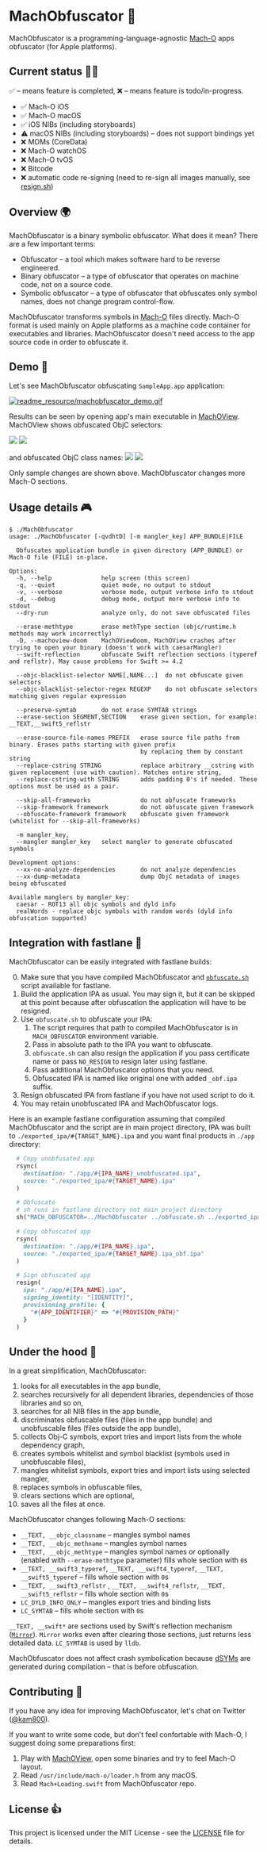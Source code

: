 # MachObfuscator 🔏

MachObfuscator is a programming-language-agnostic [Mach-O](https://en.wikipedia.org/wiki/Mach-O) apps obfuscator (for Apple platforms).

## Current status 🏃‍♂️

✅ – means feature is completed, ❌ – means feature is todo/in-progress.

- ✅ Mach-O iOS
- ✅ Mach-O macOS
- ✅ iOS NIBs (including storyboards)
- ⚠️ macOS NIBs (including storyboards) – does not support bindings yet
- ❌ MOMs (CoreData)
- ❌ Mach-O watchOS
- ❌ Mach-O tvOS
- ❌ Bitcode
- ❌ automatic code re-signing (need to re-sign all images manually, see [resign.sh](resign.sh))

## Overview 🌍

MachObfuscator is a binary symbolic obfuscator. What does it mean? There are a few important terms:

- Obfuscator – a tool which makes software hard to be reverse engineered.
- Binary obfuscator – a type of obfuscator that operates on machine code, not on a source code.
- Symbolic obfuscator – a type of obfuscator that obfuscates only symbol names, does not change program control-flow.

MachObfuscator transforms symbols in [Mach-O](https://en.wikipedia.org/wiki/Mach-O) files directly. Mach-O format is used mainly on Apple platforms as a machine code container for executables and libraries. MachObfuscator doesn't need access to the app source code in order to obfuscate it.

## Demo 🚀

Let's see MachObfuscator obfuscating `SampleApp.app` application:

[![readme_resource/machobfuscator_demo.gif](readme_resource/machobfuscator_demo.gif)](https://asciinema.org/a/yYFq0MCwtX9PWh89wgiuM4aXC)

Results can be seen by opening app's main executable in [MachOView](https://sourceforge.net/projects/machoview/). MachOView shows obfuscated ObjC selectors:

![](readme_resource/selectors_before_titled.png)
![](readme_resource/selectors_after_titled.png)

and obfuscated ObjC class names:
![](readme_resource/classes_before_titled.png)
![](readme_resource/classes_after_titled.png)

Only sample changes are shown above. MachObfuscator changes more Mach-O sections.

## Usage details 🎮

```
$ ./MachObfuscator
usage: ./MachObfuscator [-qvdhtD] [-m mangler_key] APP_BUNDLE|FILE

  Obfuscates application bundle in given directory (APP_BUNDLE) or Mach-O file (FILE) in-place.

Options:
  -h, --help              help screen (this screen)
  -q, --quiet             quiet mode, no output to stdout
  -v, --verbose           verbose mode, output verbose info to stdout
  -d, --debug             debug mode, output more verbose info to stdout
  --dry-run               analyze only, do not save obfuscated files

  --erase-methtype        erase methType section (objc/runtime.h methods may work incorrectly)
  -D, --machoview-doom    MachOViewDoom, MachOView crashes after trying to open your binary (doesn't work with caesarMangler)
  --swift-reflection      obfuscate Swift reflection sections (typeref and reflstr). May cause problems for Swift >= 4.2

  --objc-blacklist-selector NAME[,NAME...]  do not obfuscate given selectors
  --objc-blacklist-selector-regex REGEXP    do not obfuscate selectors matching given regular expression

  --preserve-symtab       do not erase SYMTAB strings
  --erase-section SEGMENT,SECTION    erase given section, for example: __TEXT,__swift5_reflstr
  
  --erase-source-file-names PREFIX   erase source file paths from binary. Erases paths starting with given prefix
                                     by replacing them by constant string
  --replace-cstring STRING           replace arbitrary __cstring with given replacement (use with caution). Matches entire string,
  --replace-cstring-with STRING      adds padding 0's if needed. These options must be used as a pair.
  
  --skip-all-frameworks              do not obfuscate frameworks
  --skip-framework framework         do not obfuscate given framework
  --obfuscate-framework framework    obfuscate given framework (whitelist for --skip-all-frameworks)
  
  -m mangler_key,
  --mangler mangler_key   select mangler to generate obfuscated symbols

Development options:
  --xx-no-analyze-dependencies       do not analyze dependencies
  --xx-dump-metadata                 dump ObjC metadata of images being obfuscated

Available manglers by mangler_key:
  caesar - ROT13 all objc symbols and dyld info
  realWords - replace objc symbols with random words (dyld info obfuscation supported)
```

## Integration with fastlane 🚀

MachObfuscator can be easily integrated with fastlane builds:

0. Make sure that you have compiled MachObfuscator and [`obfuscate.sh`](obfuscate.sh) script available for fastlane.
1. Build the application IPA as usual. You may sign it, but it can be skipped at this point because after obfuscation the application will have to be resigned.
2. Use `obfuscate.sh` to obfuscate your IPA:
    1. The script requires that path to compiled MachObfuscator is in `MACH_OBFUSCATOR` environment variable.
    2. Pass in absolute path to the IPA you want to obfuscate.
    3. `obfuscate.sh` can also resign the application if you pass certificate name or pass `NO_RESIGN` to resign later using fastlane.
    4. Pass additional MachObfuscator options that you need.
    5. Obfuscated IPA is named like original one with added `_obf.ipa` suffix.   
3. Resign obfuscated IPA from fastlane if you have not used script to do it.
4. You may retain unobfuscated IPA and MachObfuscator logs.

Here is an example fastlane configuration assuming that compiled MachObfuscator and the script are in main project directory, IPA was built to `./exported_ipa/#{TARGET_NAME}.ipa`  and you want final products in `./app` directory:

```ruby
  # Copy unobfusated app 
  rsync(
    destination: "./app/#{IPA_NAME}_unobfuscated.ipa",
    source: "./exported_ipa/#{TARGET_NAME}.ipa"
  )

  # Obfuscate
  # sh runs in fastlane directory not main project directory
  sh("MACH_OBFUSCATOR=../MachObfuscator ../obfuscate.sh ../exported_ipa/#{TARGET_NAME}.ipa NO_RESIGN -v --swift-obfuscation | tee ../app/obfuscation.log")

  # Copy obfuscated app
  rsync(
    destination: "./app/#{IPA_NAME}.ipa",
    source: "./exported_ipa/#{TARGET_NAME}.ipa_obf.ipa"
  )

  # Sign obfuscated app
  resign(
    ipa: "./app/#{IPA_NAME}.ipa",
    signing_identity: "[IDENTITY]",
    provisioning_profile: {
      "#{APP_IDENTIFIER}" => "#{PROVISION_PATH}"
    }
  )
```

## Under the hood 🔧

In a great simplification, MachObfuscator:

1. looks for all executables in the app bundle,
2. searches recursively for all dependent libraries, dependencies of those libraries and so on,
3. searches for all NIB files in the app bundle,
4. discriminates obfuscable files (files in the app bundle) and unobfuscable files (files outside the app bundle),
5. collects Obj-C symbols, export tries and import lists from the whole dependency graph,
6. creates symbols whitelist and symbol blacklist (symbols used in unobfuscable files),
7. mangles whitelist symbols, export tries and import lists using selected mangler,
8. replaces symbols in obfuscable files,
9. clears sections which are optional, 
10. saves all the files at once.

MachObfuscator changes following Mach-O sections:

- `__TEXT, __objc_classname` – mangles symbol names
- `__TEXT, __objc_methname` – mangles symbol names
- `__TEXT, __objc_methtype` –  mangles symbol names or optionally (enabled with `--erase-methtype` parameter) fills whole section with `0`s
- `__TEXT, __swift3_typeref`, `__TEXT, __swift4_typeref`, `__TEXT, __swift5_typeref` – fills whole section with `0`s
- `__TEXT, __swift3_reflstr` , `__TEXT, __swift4_reflstr`,  `__TEXT, __swift5_reflstr` – fills whole section with `0`s
- `LC_DYLD_INFO_ONLY` – mangles export tries and binding lists
- `LC_SYMTAB` – fills whole section with `0`s

`__TEXT, __swift*` are sections used by Swift's reflection mechanism ([`Mirror`](https://developer.apple.com/documentation/swift/mirror)). `Mirror` works even after clearing those sections, just returns less detailed data. `LC_SYMTAB` is used by `lldb`.

MachObfuscator does not affect crash symbolication because [dSYMs](https://docs.fabric.io/apple/crashlytics/missing-dsyms.html) are generated during compilation – that is before obfuscation.

## Contributing 🎁

If you have any idea for improving MachObfuscator, let's chat on Twitter ([@kam800](https://twitter.com/kam800)).

If you want to write some code, but don't feel confortable with Mach-O, I suggest doing some preparations first:

1. Play with [MachOView](https://sourceforge.net/projects/machoview/), open some binaries and try to feel Mach-O layout.
2. Read `/usr/include/mach-o/loader.h` from any macOS.
3. Read `Mach+Loading.swift` from MachObfuscator repo.

## License 👍

This project is licensed under the MIT License - see the [LICENSE](LICENSE) file for details.
